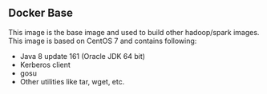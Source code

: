 ## Docker Base
This image is the base image and used to build other hadoop/spark images.
This image is based on CentOS 7 and contains following:
* Java 8 update 161 (Oracle JDK 64 bit)
* Kerberos client
* gosu
* Other utilities like tar, wget, etc.